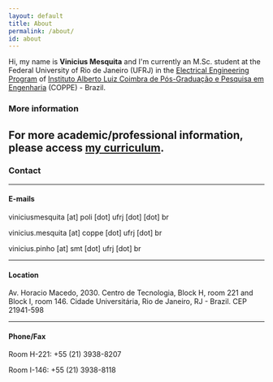 ```yaml
---
layout: default
title: About
permalink: /about/
id: about
---
```


Hi, my name is **Vinicius Mesquita** and I'm currently an M.Sc. student at the Federal University of Rio de Janeiro (UFRJ) in the [Electrical Engineering Program](http://www.pee.ufrj.br) of [Instituto Alberto Luiz Coimbra de Pós-Graduação e Pesquisa em Engenharia](http://coppe.ufrj.br) (COPPE) - Brazil.

### More information

For more academic/professional information, please access [my curriculum](/cv).
---

### Contact
---
#### E-mails
viniciusmesquita [at] poli [dot] ufrj [dot] [dot] br

vinicius.mesquita [at] coppe [dot] ufrj [dot] br

vinicius.pinho [at] smt [dot] ufrj [dot] br

---
#### Location

Av. Horacio Macedo, 2030. Centro de Tecnologia, Block H, room 221 and Block I, room 146. Cidade Universitária, Rio de Janeiro, RJ - Brazil. CEP 21941-598

---
#### Phone/Fax
Room H-221: +55 (21) 3938-8207

Room I-146: +55 (21) 3938-8118
